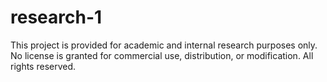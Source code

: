 # research-1
This project is provided for academic and internal research purposes only.
No license is granted for commercial use, distribution, or modification.
All rights reserved.
